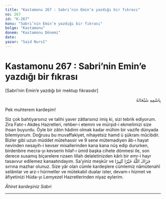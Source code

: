 ```yaml
---
title: "Kastamonu 267 : Sabri’nin Emin’e yazdığı bir fıkrası"
no: 267
id: "K-267"
konu: "Sabri’nin Emin’e yazdığı bir fıkrası"
bolge: "Kastamonu"
donem: "Kastamonu Dönemi"
date: 
yazar: "Said Nursî"
---
```


# Kastamonu 267 : Sabri’nin Emin’e yazdığı bir fıkrası

<p class="takdim">[Sabri’nin Emin’e yazdığı bir mektup fıkrasıdır]</p>

<p class="arabic" dir="rtl" title="Meal: “Her türlü noksan sıfatlardan yüce olan Allah’ın adıyla.”">بِاسْمِهِ سُبْحَانَهُ</p>

Pek muhterem kardeşim!

Siz çok bahtiyarsınız ve talihi yaver zâtlarsınız imiş ki, sizi tebrik ediyorum. Zira Fatır-ı Akdes Hazretleri, rehber-i etemm ve mürşid-i ekmelimizi size ihsan buyurdu. Öyle bir zâtın hâdimi olmak kadar mühim bir vazife dünyada bilemiyorum. Doğrusu bu muvaffakiyet, nihayetsiz hamd ü şükranı mûcibdir. Bizler gibi uzun müddet mütehassir ve 9 sene mütemadiyen âb-ı hayat nevinden nesayih-i kevser misallerinden kana kana nûş edip dururken, birdenbire mecra-yı kevserin hilaf-ı ümid başka cihete dönmesi ile, son derece susamış biçarelere rızaen lillah delaletinizden kârlı bir emr-i hayr tasavvur edilemez kanaatındayım. Sa’yiniz meşkûr ve <span class="arabic" dir="rtl" title="Meal: “Allah karşılığını, çok hayırlar suretiyle versin..”">جَزَاكَ اللّٰهُ خَيْرًا كَثِيرًا</span> sırrına mazhar olunuz. Size yâr olan cümle kardeşlere cümlemiz nâmütenahî selâmlar ve arz-ı hürmetler ve mütekabil dualar ister, devam-ı hizmet ve âfiyetinizi Hüda-yı Lemyezel Hazretlerinden niyaz eylerim.

*Âhiret kardeşiniz*
*Sabri*

***
